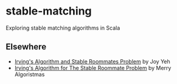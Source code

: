 # stable-matching
Exploring stable matching algorithms in Scala

## Elsewhere

- [Irving's Algorithm and Stable Roommates Problem](https://www.youtube.com/watch?v=5QLxAp8mRKo) by Joy Yeh
- [Irving's Algorithm for The Stable Roommate Problem](https://www.youtube.com/watch?v=DuDvDrAXXbk) by Merry Algoristmas
